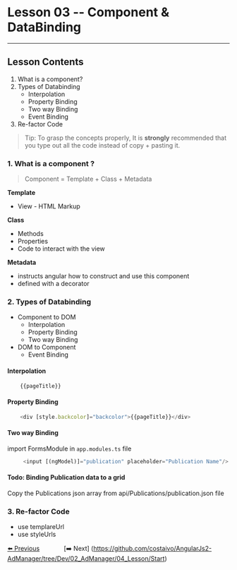 # Lesson 03 -- Component & DataBinding
----------
## Lesson Contents
1. What is a component?
2. Types of Databinding
    * Interpolation
    * Property Binding
    * Two way Binding
    * Event Binding
3. Re-factor Code

> Tip: To grasp the concepts properly, It is **strongly** recommended that you type out all the code instead of copy + pasting it. 

### 1. What is a component ?

> Component = Template + Class + Metadata
>
**Template**
- View - HTML Markup
>
**Class**
- Methods
- Properties
- Code to interact with the view
>
**Metadata**
- instructs angular how to construct and use this component
- defined with a decorator

### 2. Types of Databinding
* Component to DOM 
    * Interpolation
    * Property Binding
    * Two way Binding
* DOM to Component
    * Event Binding


#### Interpolation
``` typescript
    {{pageTitle}}
```

#### Property Binding
``` typescript
    <div [style.backcolor]="backcolor">{{pageTitle}}</div>
``` 

#### Two way Binding
import FormsModule in `app.modules.ts` file
``` typescript
     <input [(ngModel)]="publication" placeholder="Publication Name"/>
``` 

#### Todo: Binding Publication data to a grid
Copy the Publications json array from api/Publications/publication.json file


### 3. Re-factor Code
 * use templareUrl
 * use styleUrls



[:arrow_left: Previous](https://github.com/costaivo/AngularJs2-AdManager/tree/Dev/02_AdManager/02_Lesson/Start)  &nbsp;&nbsp;&nbsp;&nbsp;&nbsp;&nbsp;&nbsp;&nbsp;&nbsp;&nbsp;&nbsp;&nbsp;                     [:arrow_right: Next] (https://github.com/costaivo/AngularJs2-AdManager/tree/Dev/02_AdManager/04_Lesson/Start)



